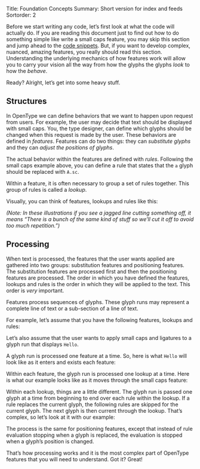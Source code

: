 Title: Foundation Concepts
Summary: Short version for index and feeds
Sortorder: 2

Before we start writing any code, let’s first look at what the code will actually do. If you are reading this document just to find out how to do something simple like write a small caps feature, you may skip this section and jump ahead to the [code snippets](common-techniques.html). But, if you want to develop complex, nuanced, amazing features, you really should read this section. Understanding the underlying mechanics of how features work will allow you to carry your vision all the way from how the glyphs the glyphs *look* to how the *behave*.

Ready? Alright, let’s get into some heavy stuff.

## Structures

In OpenType we can define behaviors that we want to happen upon request from users. For example, the user may decide that text should be displayed with small caps. You, the type designer, can define which glyphs should be changed when this request is made by the user. These behaviors are defined in *features*. Features can do two things: they can *substitute glyphs* and they can *adjust the positions of glyphs*.

The actual behavior within the features are defined with *rules*. Following the small caps example above, you can define a rule that states that the `a` glyph should be replaced with `A.sc`.

Within a feature, it is often necessary to group a set of rules together. This group of rules is called a *lookup*.

Visually, you can think of features, lookups and rules like this:

<object type="image/svg+xml" data="images/foundation-internal-structure.svg"></object>

*(Note: In these illustrations if you see a jagged line cutting something off, it means “There is a bunch of the same kind of stuff so we’ll cut it off to avoid too much repetition.”)*

## Processing

When text is processed, the features that the user wants applied are gathered into two groups: substitution features and positioning features. The substitution features are processed first and then the positioning features are processed. The order in which you have defined the features, lookups and rules is the order in which they will be applied to the text. This order is *very* important.

Features process sequences of glyphs. These glyph runs may represent a complete line of text or a sub-section of a line of text.

For example, let’s assume that you have the following features, lookups and rules:

<object type="image/svg+xml" data="images/foundation-example-features.svg"></object>

Let’s also assume that the user wants to apply small caps and ligatures to a glyph run that displays `Hello`.

A glyph run is processed one feature at a time. So, here is what `Hello` will look like as it enters and exists each feature:

<object type="image/svg+xml" data="images/foundation-processing-feature.svg"></object>

Within each feature, the glyph run is processed one lookup at a time. Here is what our example looks like as it moves through the small caps feature:

<object type="image/svg+xml" data="images/foundation-processing-lookup.svg"></object>

Within each lookup, things are a little different. The glyph run is passed one glyph at a time from beginning to end over each rule within the lookup. If a rule replaces the current glyph, the following rules are skipped for the current glyph. The next glyph is then current through the lookup. That’s complex, so let’s look at it with our example:

<object type="image/svg+xml" data="images/foundation-processing-rule.svg"></object>

The process is the same for positioning features, except that instead of rule evaluation stopping when a glyph is replaced, the evaluation is stopped when a glyph’s position is changed.

That’s how processing works and it is the most complex part of OpenType features that you will need to understand. Got it? Great!
